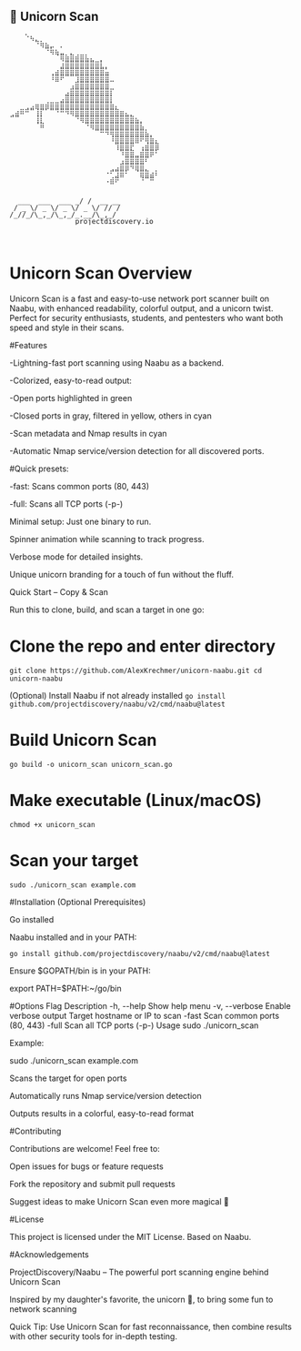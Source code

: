 ## 🦄 Unicorn Scan
<pre style="font-family: monospace; font-size: 12px; line-height: 12px;">
⠀⠀⠀⠑⢦⡀⠀⠀⠀⠀⠀⠀⠀⠀⠀⠀⠀⠀⠀⠀⠀⠀⠀⠀⠀⠀⠀⠀
⠀⠀⠀⠀⠀⠙⢷⣦⣀⠀⡀⠀⠀⠀⠀⠀⠀⠀⠀⠀⠀⠀⠀⠀⠀⠀⠀⠀
⠀⠀⠀⠀⠀⠀⠀⠙⢷⣦⣀⠀⡀⠀⠀⠀⠀⠀⠀⠀⠀⠀⠀⠀⠀⠀⠀⠀⠀⠀
⠀⠀⠀⠀⠀⠀⠀⠀⠀⠈⢿⣷⣿⣾⣿⣧⣄⠀⡀⠀⠀⠀⠀⠀⠀⠀⠀⠀⠀⠀
⠀⠀⠀⠀⠀⠀⠀⠀⠀⠀⣰⣿⣿⣿⣿⣿⣿⣿⣇⡀⠀⠀⠀⠀⠀⠀⠀⠀⠀⠀
⠀⠀⠀⠀⠀⠀⠀⠀⢀⣴⣿⣿⣿⣿⣿⣿⣿⣿⣿⣥⠀⠀⠀⠀⠀⠀⠀⠀⠀⠀
⠀⠀⠀⠀⠀⠀⠀⠀⠸⣿⠟⠉⠉⢹⣿⣿⣿⣿⣿⣿⣀⠀⠀⠀⠀⠀⠀⠀⠀⠀
⠀⠀⠀⠀⠀⠀⠀⠀⠀⠀⠀⠀⢠⣿⣿⣿⣿⣿⣿⣿⠀⠀⠀⠀⠀⠀⠀⠀⠀⠀
⠀⠀⠀⠀⠀⠀⠀⠀⠀⠀⠀⣠⣿⣿⣿⣿⣿⣿⣿⣿⡏⠀⠀⠀⠀⠀⠀⠀⠀⠀
⠀⠀⠀⠀⠀⠀⠀⠀⠀⠀⣠⣿⣿⣿⣿⣿⣿⣿⣿⣿⡇⠀⠀⠀⠀⠀⠀⠀⠀⠀
⠀⠀⠀⢀⣠⣶⣶⣾⣿⣿⣿⣿⣿⣿⣿⣿⣿⣿⣿⣿⣷⡄⠀⠀⠀⠀⠀⠀⠀⠀
⢀⣴⠿⠛⠉⢸⡏⠁⠉⠙⠛⠻⢿⣿⣿⣿⣿⣿⣿⣿⣿⣿⣶⣄⡀⠀⠀⠀⠀⠀
⠉⠉⠀⠀⠀⢸⡇⠀⠀⠀⠀⠀⠀⠙⢿⣿⣿⣿⣿⣿⣿⣿⣿⣿⣿⣦⡀⠀⠀⠀
⠀⠀⠀⠀⠀⠈⠿⠀⠀⠀⠀⠀⠀⠀⠀⠙⢿⣿⣿⣿⣿⣿⣿⣿⣿⣿⣧⠀⠀⠀
⠀⠀⠀⠀⠀⠀⠀⠀⠀⠀⠀⠀⠀⠀⠀⠀⠀⠉⠛⠻⢿⣿⣿⣿⣿⣿⣿⣧⡀⠀
⠀⠀⠀⠀⠀⠀⠀⠀⠀⠀⠀⠀⠀⠀⠀⠀⠀⠀⠀⠀⠸⣿⣿⣿⣿⣿⠟⢿⣷⡄
⠀⠀⠀⠀⠀⠀⠀⠀⠀⠀⠀⠀⠀⠀⠀⠀⠀⠀⠀⠀⠀⢹⣿⣿⡟⠀⢠⣾⣿⣿
⠀⠀⠀⠀⠀⠀⠀⠀⠀⠀⠀⠀⠀⠀⠀⠀⠀⠀⠀⠀⠀⠀⠹⣿⣿⣀⣾⣿⡿⠃
⠀⠀⠀⠀⠀⠀⠀⠀⠀⠀⠀⠀⠀⠀⠀⠀⠀⠀⠀⠀⠀⠀⢠⣿⣿⣿⣿⠏⠀⠀
⠀⠀⠀⠀⠀⠀⠀⠀⠀⠀⠀⠀⠀⠀⠀⠀⠀⠀⠀⠀⢀⣠⣿⣿⠻⣿⣿⡀⠀⠀
⠀⠀⠀⠀⠀⠀⠀⠀⠀⠀⠀⠀⠀⠀⠀⠀⠀⠀⠀⠐⠋⣹⣿⠃⠀⠈⣿⣿⣴⠇
⠀⠀⠀⠀⠀⠀⠀⠀⠀⠀⠀⠀⠀⠀⠀⠀⠀⠀⠀⠠⣾⠟⠀⠀⠀⠀⠘⠉⠛⠀


  ___  ___  ___ _/ /  __ __
 / _ \/ _ \/ _ \/ _ \/ // /
/_//_/\_,_/\_,_/_.__/\_,_/
                projectdiscovery.io
</pre>⠀⠀⠀⠀⠀⠀⠀⠀⠀⠀⠀⠀⠀⠀⠀⠀⠀⠀⠀⠀⠀⠀
                
# Unicorn Scan Overview

Unicorn Scan is a fast and easy-to-use network port scanner built on Naabu, with enhanced readability, colorful output, and a unicorn twist. Perfect for security enthusiasts, students, and pentesters who want both speed and style in their scans.

#Features

-Lightning-fast port scanning using Naabu as a backend.

-Colorized, easy-to-read output:

-Open ports highlighted in green

-Closed ports in gray, filtered in yellow, others in cyan

-Scan metadata and Nmap results in cyan

-Automatic Nmap service/version detection for all discovered ports.

#Quick presets:

-fast: Scans common ports (80, 443)

-full: Scans all TCP ports (-p-)

Minimal setup: Just one binary to run.

Spinner animation while scanning to track progress.

Verbose mode for detailed insights.

Unique unicorn branding for a touch of fun without the fluff.

Quick Start – Copy & Scan

Run this to clone, build, and scan a target in one go:

# Clone the repo and enter directory
`git clone https://github.com/AlexKrechmer/unicorn-naabu.git
cd unicorn-naabu`

(Optional) Install Naabu if not already installed
`go install github.com/projectdiscovery/naabu/v2/cmd/naabu@latest`

# Build Unicorn Scan
`go build -o unicorn_scan unicorn_scan.go`

# Make executable (Linux/macOS)
`chmod +x unicorn_scan`

# Scan your target
`sudo ./unicorn_scan example.com`

#Installation (Optional Prerequisites)

Go installed

Naabu installed and in your PATH:

`go install github.com/projectdiscovery/naabu/v2/cmd/naabu@latest`


Ensure $GOPATH/bin is in your PATH:

export PATH=$PATH:~/go/bin

#Options
Flag	Description
-h, --help	Show help menu
-v, --verbose	Enable verbose output
<target>	Target hostname or IP to scan
-fast	Scan common ports (80, 443)
-full	Scan all TCP ports (-p-)
Usage
sudo ./unicorn_scan <target>


Example:

sudo ./unicorn_scan example.com


Scans the target for open ports

Automatically runs Nmap service/version detection

Outputs results in a colorful, easy-to-read format

#Contributing

Contributions are welcome! Feel free to:

Open issues for bugs or feature requests

Fork the repository and submit pull requests

Suggest ideas to make Unicorn Scan even more magical 🦄

#License

This project is licensed under the MIT License.
Based on Naabu.

#Acknowledgements

ProjectDiscovery/Naabu – The powerful port scanning engine behind Unicorn Scan

Inspired by my daughter's favorite, the unicorn 🦄, to bring some fun to network scanning

Quick Tip: Use Unicorn Scan for fast reconnaissance, then combine results with other security tools for in-depth testing.

